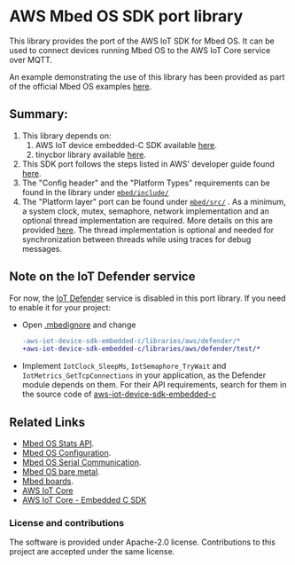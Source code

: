# AWS Mbed OS SDK port library

This library provides the port of the AWS IoT SDK for Mbed OS. It can be used to connect devices running Mbed OS to the AWS IoT Core service over MQTT.

An example demonstrating the use of this library has been provided as part of the official Mbed OS examples [here](https://github.com/ARMmbed/mbed-os-example-aws.git).

## Summary:

1. This library depends on:
   1. AWS IoT device embedded-C SDK available [here](https://github.com/aws/aws-iot-device-sdk-embedded-C).
   1. tinycbor library available [here](https://github.com/intel/tinycbor.git\#755f9ef932f9830a63a712fd2ac971d838b131f1).
1. This SDK port follows the steps listed in AWS' developer guide found [here](https://docs.aws.amazon.com/freertos/latest/lib-ref/c-sdk/main/guide_developer.html).
1. The "Config header" and the "Platform Types" requirements can be found in the library under [`mbed/include/`](./mbed/include)
1. The "Platform layer" port can be found under [`mbed/src/`](./mbed/src) . As a minimum, a system clock, mutex, semaphore, network implementation and an optional thread implementation are required. More details on this are provided [here](https://docs.aws.amazon.com/freertos/latest/lib-ref/c-sdk/platform/index.html#platform). The thread implementation is optional and needed for synchronization between threads while using traces for debug messages.

## Note on the IoT Defender service

For now, the [IoT Defender](https://docs.aws.amazon.com/iot/latest/developerguide/device-defender.html) service is disabled in this port library. If you need to enable it for your project:

* Open [.mbedignore](./.mbedignore) and change

   ```diff
   -aws-iot-device-sdk-embedded-c/libraries/aws/defender/*
   +aws-iot-device-sdk-embedded-c/libraries/aws/defender/test/*
   ```

* Implement `IotClock_SleepMs`, `IotSemaphore_TryWait` and `IotMetrics_GetTcpConnections` in your application, as the Defender module depends on them. For their API requirements, search for them in the source code of [aws-iot-device-sdk-embedded-c](https://github.com/aws/aws-iot-device-sdk-embedded-C)

## Related Links

* [Mbed OS Stats API](https://os.mbed.com/docs/latest/apis/mbed-statistics.html).
* [Mbed OS Configuration](https://os.mbed.com/docs/latest/reference/configuration.html).
* [Mbed OS Serial Communication](https://os.mbed.com/docs/latest/tutorials/serial-communication.html).
* [Mbed OS bare metal](https://os.mbed.com/docs/mbed-os/latest/reference/mbed-os-bare-metal.html).
* [Mbed boards](https://os.mbed.com/platforms/).
* [AWS IoT Core](https://aws.amazon.com/fr/iot-core/)
* [AWS IoT Core - Embedded C SDK](https://github.com/aws/aws-iot-device-sdk-embedded-C/tree/v4_beta)

### License and contributions

The software is provided under Apache-2.0 license. Contributions to this project are accepted under the same license.

